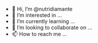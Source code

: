 - 👋 Hi, I’m @nutridiamante
- 👀 I’m interested in ...
- 🌱 I’m currently learning ...
- 💞️ I’m looking to collaborate on ...
- 📫 How to reach me ...

<!---
nutridiamante/nutridiamante is a ✨ special ✨ repository because its `README.md` (this file) appears on your GitHub profile.
You can click the Preview link to take a look at your changes.
--->
